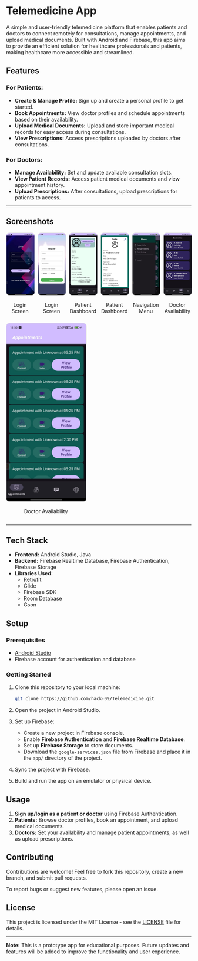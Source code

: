 # Telemedicine App

A simple and user-friendly telemedicine platform that enables patients and doctors to connect remotely for consultations, manage appointments, and upload medical documents. Built with Android and Firebase, this app aims to provide an efficient solution for healthcare professionals and patients, making healthcare more accessible and streamlined.

## Features

### For Patients:
- **Create & Manage Profile:** Sign up and create a personal profile to get started.
- **Book Appointments:** View doctor profiles and schedule appointments based on their availability.
- **Upload Medical Documents:** Upload and store important medical records for easy access during consultations.
- **View Prescriptions:** Access prescriptions uploaded by doctors after consultations.
  
### For Doctors:
- **Manage Availability:** Set and update available consultation slots.
- **View Patient Records:** Access patient medical documents and view appointment history.
- **Upload Prescriptions:** After consultations, upload prescriptions for patients to access.

---

## Screenshots

<div style="display: flex; flex-wrap: wrap; gap: 10px;">

  <div style="flex: 1; max-width: 43%;">
    <img src="assets/login.png" alt="Login Screen" style="width: 100%; border: 1px solid #ddd; border-radius: 8px;">
    <p align="center">Login Screen</p>
  </div>

  <div style="flex: 1; max-width: 43%;">
    <img src="assets/register.png" alt="Login Screen" style="width: 100%; border: 1px solid #ddd; border-radius: 8px;">
    <p align="center">Login Screen</p>
  </div>

  <div style="flex: 1; max-width: 43%;">
    <img src="assets/patient_profile.png" alt="Patient Dashboard" style="width: 100%; border: 1px solid #ddd; border-radius: 8px;">
    <p align="center">Patient Dashboard</p>
  </div>

  <div style="flex: 1; max-width: 43%;">
    <img src="assets/doctor_profile.png" alt="Patient Dashboard" style="width: 100%; border: 1px solid #ddd; border-radius: 8px;">
    <p align="center">Patient Dashboard</p>
  </div>
  
  <div style="flex: 1; max-width: 43%;">
    <img src="assets/navigation_menu.png" alt="Prescription View" style="width: 100%; border: 1px solid #ddd; border-radius: 8px;">
    <p align="center">Navigation Menu</p>
  </div>
  
  <div style="flex: 1; max-width: 43%;">
    <img src="assets/doctor_availability.png" alt="Doctor Availability" style="width: 100%; border: 1px solid #ddd; border-radius: 8px;">
    <p align="center">Doctor Availability</p>
  </div>

  <div style="flex: 1; max-width: 43%;">
    <img src="assets/appointmentList.png" alt="Doctor Availability" style="width: 100%; border: 1px solid #ddd; border-radius: 8px;">
    <p align="center">Doctor Availability</p>
  </div>

</div>

---

## Tech Stack

- **Frontend:** Android Studio, Java
- **Backend:** Firebase Realtime Database, Firebase Authentication, Firebase Storage
- **Libraries Used:**
  - Retrofit
  - Glide
  - Firebase SDK
  - Room Database
  - Gson

## Setup

### Prerequisites
- [Android Studio](https://developer.android.com/studio)
- Firebase account for authentication and database

### Getting Started

1. Clone this repository to your local machine:

    ```bash
    git clone https://github.com/hack-09/Telemedicine.git
    ```

2. Open the project in Android Studio.

3. Set up Firebase:
    - Create a new project in Firebase console.
    - Enable **Firebase Authentication** and **Firebase Realtime Database**.
    - Set up **Firebase Storage** to store documents.
    - Download the `google-services.json` file from Firebase and place it in the `app/` directory of the project.

4. Sync the project with Firebase.

5. Build and run the app on an emulator or physical device.

## Usage

1. **Sign up/login as a patient or doctor** using Firebase Authentication.
2. **Patients:** Browse doctor profiles, book an appointment, and upload medical documents.
3. **Doctors:** Set your availability and manage patient appointments, as well as upload prescriptions.

## Contributing

Contributions are welcome! Feel free to fork this repository, create a new branch, and submit pull requests.

To report bugs or suggest new features, please open an issue.

## License

This project is licensed under the MIT License - see the [LICENSE](LICENSE) file for details.

---

**Note:** This is a prototype app for educational purposes. Future updates and features will be added to improve the functionality and user experience.


